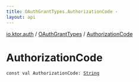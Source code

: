 ```yaml
---
title: OAuthGrantTypes.AuthorizationCode - 
layout: api
---
```


<div class='api-docs-breadcrumbs'><a href="../index.html">io.ktor.auth</a> / <a href="index.html">OAuthGrantTypes</a> / <a href="./-authorization-code.html">AuthorizationCode</a></div>

# AuthorizationCode

<div class="signature"><code><span class="keyword">const</span> <span class="keyword">val </span><span class="identifier">AuthorizationCode</span><span class="symbol">: </span><a href="https://kotlinlang.org/api/latest/jvm/stdlib/kotlin/-string/index.html"><span class="identifier">String</span></a></code></div>
